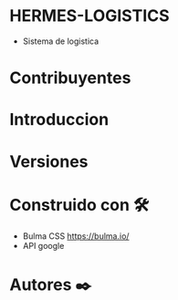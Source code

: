 # HERMES-LOGISTICS 


* Sistema de logistica 
# Contribuyentes


# Introduccion


# Versiones 


# Construido con 🛠️
- Bulma CSS  https://bulma.io/
- API google  
# Autores ✒️

